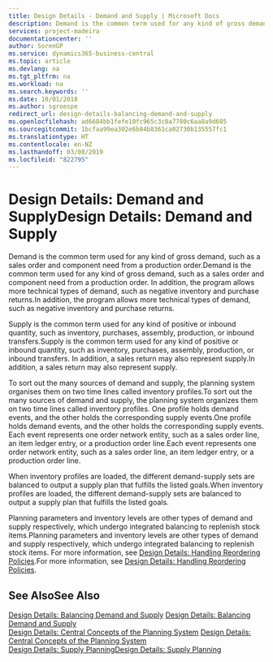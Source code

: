 ```yaml
---
title: Design Details - Demand and Supply | Microsoft Docs
description: Demand is the common term used for any kind of gross demand, such as a sales order and component need from a production order. In addition, the program allows more technical types of demand, such as negative inventory and purchase returns.
services: project-madeira
documentationcenter: ''
author: SorenGP
ms.service: dynamics365-business-central
ms.topic: article
ms.devlang: na
ms.tgt_pltfrm: na
ms.workload: na
ms.search.keywords: ''
ms.date: 10/01/2018
ms.author: sgroespe
redirect_url: design-details-balancing-demand-and-supply
ms.openlocfilehash: ad6684bb1fefe10fc965c3c8a7780c6aa8a9d685
ms.sourcegitcommit: 1bcfaa99ea302e6b84b8361ca02730b135557fc1
ms.translationtype: HT
ms.contentlocale: en-NZ
ms.lasthandoff: 03/08/2019
ms.locfileid: "822795"
---
```

# <a name="design-details-demand-and-supply"></a><span data-ttu-id="41ea1-104">Design Details: Demand and Supply</span><span class="sxs-lookup"><span data-stu-id="41ea1-104">Design Details: Demand and Supply</span></span>
<span data-ttu-id="41ea1-105">Demand is the common term used for any kind of gross demand, such as a sales order and component need from a production order.</span><span class="sxs-lookup"><span data-stu-id="41ea1-105">Demand is the common term used for any kind of gross demand, such as a sales order and component need from a production order.</span></span> <span data-ttu-id="41ea1-106">In addition, the program allows more technical types of demand, such as negative inventory and purchase returns.</span><span class="sxs-lookup"><span data-stu-id="41ea1-106">In addition, the program allows more technical types of demand, such as negative inventory and purchase returns.</span></span>  

 <span data-ttu-id="41ea1-107">Supply is the common term used for any kind of positive or inbound quantity, such as inventory, purchases, assembly, production, or inbound transfers.</span><span class="sxs-lookup"><span data-stu-id="41ea1-107">Supply is the common term used for any kind of positive or inbound quantity, such as inventory, purchases, assembly, production, or inbound transfers.</span></span> <span data-ttu-id="41ea1-108">In addition, a sales return may also represent supply.</span><span class="sxs-lookup"><span data-stu-id="41ea1-108">In addition, a sales return may also represent supply.</span></span>  

 <span data-ttu-id="41ea1-109">To sort out the many sources of demand and supply, the planning system organises them on two time lines called inventory profiles.</span><span class="sxs-lookup"><span data-stu-id="41ea1-109">To sort out the many sources of demand and supply, the planning system organizes them on two time lines called inventory profiles.</span></span> <span data-ttu-id="41ea1-110">One profile holds demand events, and the other holds the corresponding supply events.</span><span class="sxs-lookup"><span data-stu-id="41ea1-110">One profile holds demand events, and the other holds the corresponding supply events.</span></span> <span data-ttu-id="41ea1-111">Each event represents one order network entity, such as a sales order line, an item ledger entry, or a production order line.</span><span class="sxs-lookup"><span data-stu-id="41ea1-111">Each event represents one order network entity, such as a sales order line, an item ledger entry, or a production order line.</span></span>  

 <span data-ttu-id="41ea1-112">When inventory profiles are loaded, the different demand-supply sets are balanced to output a supply plan that fulfills the listed goals.</span><span class="sxs-lookup"><span data-stu-id="41ea1-112">When inventory profiles are loaded, the different demand-supply sets are balanced to output a supply plan that fulfills the listed goals.</span></span>  

 <span data-ttu-id="41ea1-113">Planning parameters and inventory levels are other types of demand and supply respectively, which undergo integrated balancing to replenish stock items.</span><span class="sxs-lookup"><span data-stu-id="41ea1-113">Planning parameters and inventory levels are other types of demand and supply respectively, which undergo integrated balancing to replenish stock items.</span></span> <span data-ttu-id="41ea1-114">For more information, see [Design Details: Handling Reordering Policies](design-details-handling-reordering-policies.md).</span><span class="sxs-lookup"><span data-stu-id="41ea1-114">For more information, see [Design Details: Handling Reordering Policies](design-details-handling-reordering-policies.md).</span></span>  

## <a name="see-also"></a><span data-ttu-id="41ea1-115">See Also</span><span class="sxs-lookup"><span data-stu-id="41ea1-115">See Also</span></span>  
 <span data-ttu-id="41ea1-116">[Design Details: Balancing Demand and Supply](design-details-balancing-demand-and-supply.md) </span><span class="sxs-lookup"><span data-stu-id="41ea1-116">[Design Details: Balancing Demand and Supply](design-details-balancing-demand-and-supply.md) </span></span>  
 <span data-ttu-id="41ea1-117">[Design Details: Central Concepts of the Planning System](design-details-central-concepts-of-the-planning-system.md) </span><span class="sxs-lookup"><span data-stu-id="41ea1-117">[Design Details: Central Concepts of the Planning System](design-details-central-concepts-of-the-planning-system.md) </span></span>  
 [<span data-ttu-id="41ea1-118">Design Details: Supply Planning</span><span class="sxs-lookup"><span data-stu-id="41ea1-118">Design Details: Supply Planning</span></span>](design-details-supply-planning.md)
